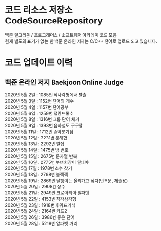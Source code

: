 ﻿# 코드 리소스 저장소 CodeSourceRepository
백준 알고리즘 / 프로그래머스 / 소프트웨어 아카데미 코드 모음   
현재 별도의 표기가 없는 한 백준 온라인 저지는 C/C++ 언어로 업로드 되고 있습니다.   
# 코드 업데이트 이력   
## 백준 온라인 저지 Baekjoon Online Judge   
2020년 5월 2일 : 1085번 직사각형에서 탈출   
2020년 5월 3일 : 1152번 단어의 개수   
2020년 5월 4일 : 1157번 단어공부   
2020년 5월 6일 : 1259번 팰린드롬수   
2020년 5월 8일 : 1316번 그룹 단어 체커   
2020년 5월 9일 : 1393번 음하철도 구구팔   
2020년 5월 11일 : 1712번 손익분기점   
2020년 5월 12일 : 2231번 분해합   
2020년 5월 13일 : 2292번 벌집   
2020년 5월 14일 : 1475번 방 번호   
2020년 5월 15일 : 2675번 문자열 반복   
2020년 5월 16일 : 2775번 부녀회장이 될테야   
2020년 5월 17일 : 1978번 소수 찾기   
2020년 5월 18일 : 2798번 블랙잭   
2020년 5월 19일 : 2869번 달팽이는 올라가고 싶다(반복문, 제출용)   
2020년 5월 20일 : 2908번 상수   
2020년 5월 21일 : 2949번 크로아티아 알파벳   
2020년 5월 22일 : 4153번 직각삼각형   
2020년 5월 23일 : 1918번 후위표기식   
2020년 5월 24일 : 2164번 카드2   
2020년 5월 26일 : 3986번 좋은 단어   
2020년 5월 28일 : 5218번 알파벳 거리   
